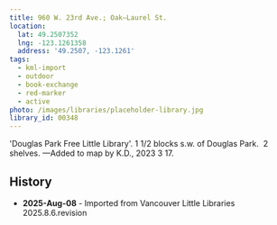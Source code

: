 ```yaml
---
title: 960 W. 23rd Ave.; Oak—Laurel St.
location:
  lat: 49.2507352
  lng: -123.1261358
  address: '49.2507, -123.1261'
tags:
  - kml-import
  - outdoor
  - book-exchange
  - red-marker
  - active
photo: /images/libraries/placeholder-library.jpg
library_id: 00348
---
```

'Douglas Park Free Little Library'.
1 1/2 blocks s.w. of Douglas Park.  2 shelves.
—Added to map by K.D., 2023 3 17.  

## History
- **2025-Aug-08** - Imported from Vancouver Little Libraries 2025.8.6.revision
